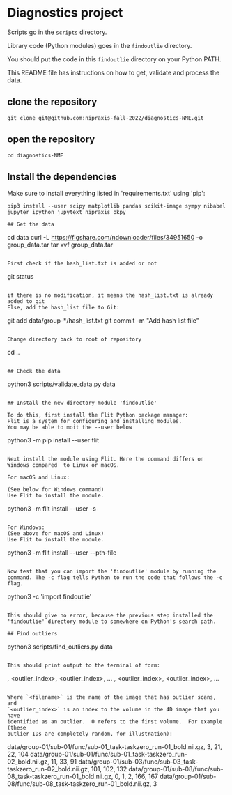 # Diagnostics project

Scripts go in the `scripts` directory.

Library code (Python modules) goes in the `findoutlie` directory.

You should put the code in this `findoutlie` directory on your Python PATH.

This README file has instructions on how to get, validate and process the data.

## clone the repository

```
git clone git@github.com:nipraxis-fall-2022/diagnostics-NME.git
```

## open the repository

```
cd diagnostics-NME
```

## Install the dependencies

Make sure to install everything listed in 'requirements.txt' using 'pip':
```
pip3 install --user scipy matplotlib pandas scikit-image sympy nibabel jupyter ipython jupytext nipraxis okpy

## Get the data

```
cd data
curl -L https://figshare.com/ndownloader/files/34951650 -o group_data.tar
tar xvf group_data.tar
```

First check if the hash_list.txt is added or not
```
git status
```

if there is no modification, it means the hash_list.txt is already added to git
Else, add the hash_list file to Git:

```
git add data/group-*/hash_list.txt
git commit -m "Add hash list file"
```

Change directory back to root of repository

```
cd ..
```

## Check the data

```
python3 scripts/validate_data.py data
```

## Install the new directory module 'findoutlie'

To do this, first install the Flit Python package manager:
Flit is a system for configuring and installing modules.
You may be able to moit the --user below
```
python3 -m pip install --user flit
```

Next install the module using Flit. Here the command differs on Windows compared  to Linux or macOS.

For macOS and Linux:

(See below for Windows command)
Use Flit to install the module.

```
python3 -m flit install --user -s
```

For Windows:
(See above for macOS and Linux)
Use Flit to install the module.

```
python3 -m flit install --user --pth-file
```

Now test that you can import the 'findoutlie' module by running the command. The -c flag tells Python to run the code that follows the -c flag.

```
python3 -c 'import findoutlie'
```

This should give no error, because the previous step installed the 'findoutlie' directory module to somewhere on Python's search path. 

## Find outliers

```
python3 scripts/find_outliers.py data
```

This should print output to the terminal of form:

```
<filename>, <outlier_index>, <outlier_index>, ...
<filename>, <outlier_index>, <outlier_index>, ...
```

Where `<filename>` is the name of the image that has outlier scans, and
`<outlier_index>` is an index to the volume in the 4D image that you have
identified as an outlier.  0 refers to the first volume.  For example (these
outlier IDs are completely random, for illustration):

```
data/group-01/sub-01/func/sub-01_task-taskzero_run-01_bold.nii.gz, 3, 21, 22, 104
data/group-01/sub-01/func/sub-01_task-taskzero_run-02_bold.nii.gz, 11, 33, 91
data/group-01/sub-03/func/sub-03_task-taskzero_run-02_bold.nii.gz, 101, 102, 132
data/group-01/sub-08/func/sub-08_task-taskzero_run-01_bold.nii.gz, 0, 1, 2, 166, 167
data/group-01/sub-08/func/sub-08_task-taskzero_run-01_bold.nii.gz, 3
```
